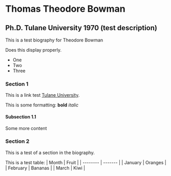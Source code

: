 # Thomas Theodore Bowman
## Ph.D. Tulane University 1970 (test description)
This is a test biography for Theodore Bowman

Does this display properly.

- One
- Two
- Three

### Section 1
This is a link test [Tulane University](https://tulane.edu).

This is some formatting: **bold** *italic*

#### Subsection 1.1
Some more content

### Section 2
This is a test of a section in the biography.

This is a test table:
| Month | Fruit |
| -------- | ------- |
| January | Oranges |
| February | Bananas |
| March | Kiwi |

